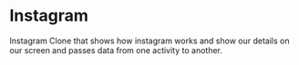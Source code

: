 # Instagram
Instagram Clone that shows how instagram works and show our details on our screen and passes data from one activity to another.
